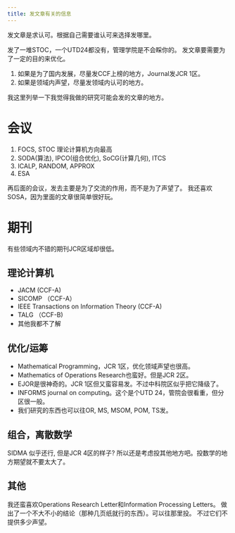 ```yaml
---
title: 发文章有关的信息
---
```


发文章是求认可。根据自己需要谁认可来选择发哪里。

发了一堆STOC，一个UTD24都没有，管理学院是不会睬你的。
发文章要需要为了一定的目的来优化。

1. 如果是为了国内发展，尽量发CCF上榜的地方，Journal发JCR 1区。
2. 如果是领域内声望，尽量发领域内认可的地方。

我这里列举一下我觉得我做的研究可能会发的文章的地方。

# 会议

 1. FOCS, STOC 理论计算机方向最高
 2. SODA(算法), IPCO(组合优化), SoCG(计算几何), ITCS
 3. ICALP, RANDOM, APPROX
 4. ESA

再后面的会议，发去主要是为了交流的作用，而不是为了声望了。
我还喜欢SOSA，因为里面的文章很简单很好玩。

# 期刊

有些领域内不错的期刊JCR区域却很低。

## 理论计算机

 - JACM (CCF-A)
 - SICOMP （CCF-A）
 - IEEE Transactions on Information Theory (CCF-A)
 - TALG （CCF-B)
 - 其他我都不了解

## 优化/运筹

  - Mathematical Programming，JCR 1区，优化领域声望也很高。
  - Mathematics of Operations Research也蛮好。但是JCR 2区。
  - EJOR是很神奇的。JCR 1区但又蛮容易发。不过中科院区似乎把它降级了。
  - INFORMS journal on computing。这个是个UTD 24，管院会很看重，但分区很一般。
  - 我们研究的东西也可以往OR, MS, MSOM, POM, TS发。

## 组合，离散数学

SIDMA 似乎还行, 但是JCR 4区的样子? 所以还是考虑投其他地方吧。投数学的地方期望就不要太大了。

## 其他

我还蛮喜欢Operations Research Letter和Information Processing Letters。
做出了一个不大不小的结论（那种几页纸就行的东西）。可以往那里投。
不过它们不提供多少声望。